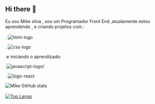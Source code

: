 ## Hi there 👋

Eu sou Mike silva , sou um Programador Front End ,atualamente estou aprendendo , e criando projetos com :
 <br>
 <br>
. <img src="https://img.shields.io/badge/HTML5-E34F26?style=for-the-badge&logo=html5&logoColor=white" alt="html-logo"/>


. <img  src="https://img.shields.io/badge/CSS-239120?&style=for-the-badge&logo=css3&logoColor=white" alt="css-logo"/>

.e iniciando o aprendizado:

.<img src="https://img.shields.io/badge/JavaScript-323330?style=for-the-badge&logo=javascript&logoColor=F7DF1E" alt=javascript-logo/>

. <img src="https://img.shields.io/badge/react%20os-0088CC?style=for-the-badge&logo=reactos&logoColor=white" alt="logo-react"/>



![Mike GitHub stats](https://github-readme-stats.vercel.app/api?username=mikesilva32&show_icons=true&theme=radical)
<br>
<br>
[![Top Langs](https://github-readme-stats.vercel.app/api/top-langs/?username=mikesilva32&layout=donut-vertical)](https://github.com/anuraghazra/github-readme-stats)
